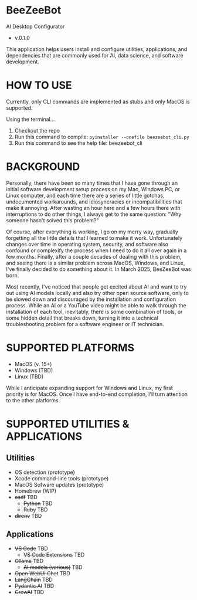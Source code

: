 # BeeZeeBot 
AI Desktop Configurator
- v.0.1.0

This application helps users install and configure utilities, applications, and dependencies that are commonly used for AI, data science, and software development. 


# HOW TO USE

Currently, only CLI commands are implemented as stubs and only MacOS is supported. 

Using the terminal...
1. Checkout the repo 
2. Run this command to compile: `pyinstaller --onefile beezeebot_cli.py`
3. Run this command to see the help file: beezeebot_cli


# BACKGROUND

Personally, there have been so many times that I have gone through an initial software development setup process on my Mac, Windows PC, or Linux computer, and each time there are a series of little gotchas, undocumented workarounds, and idiosyncracies or incompatibilities that make it annoying. After wasting an hour here and a few hours there with interruptions to do other things, I always get to the same question: "Why someone hasn't solved this problem?" 

Of course, after everything is working, I go on my merry way, gradually forgetting all the little details that I learned to make it work. Unfortunately changes over time in operating system, security, and software also confound or complexify the process when I need to do it all over again in a few months. Finally, after a couple decades of dealing with this problem, and seeing there is a similar problem across MacOS, Windows, and Linux, I've finally decided to do something about it. In March 2025, BeeZeeBot was born. 

Most recently, I've noticed that people get excited about AI and want to try out using AI models locally and also try other open source software, only to be slowed down and discouraged by the installation and configuration process. While an AI or a YouTube video might be able to walk through the installation of each tool, inevitably, there is some combination of tools, or some hidden detail that breaks down, turning it into a technical troubleshooting problem for a software engineer or IT technician. 


# SUPPORTED PLATFORMS

- MacOS (v. 15+)
- Windows (TBD)
- Linux (TBD)

While I anticipate expanding support for Windows and Linux, my first priority is for MacOS. Once I have end-to-end completion, I'll turn attention to the other platforms. 


# SUPPORTED UTILITIES & APPLICATIONS

## Utilities
- OS detection (prototype)
- Xcode command-line tools (prototype)
- MacOS Sofware updates (prototype)
- Homebrew (WIP)
- ~~asdf~~ TBD
    - ~~Python~~ TBD
    - ~~Ruby~~ TBD
- ~~direnv~~ TBD
## Applications
- ~~VS Code~~ TBD
  - ~~VS Code Extensions~~ TBD
- ~~Ollama~~ TBD
  - ~~AI models (various)~~ TBD
- ~~Open WebUI Chat~~ TBD
- ~~LangChain~~ TBD
- ~~Pydantic AI~~ TBD
- ~~CrewAI~~ TBD